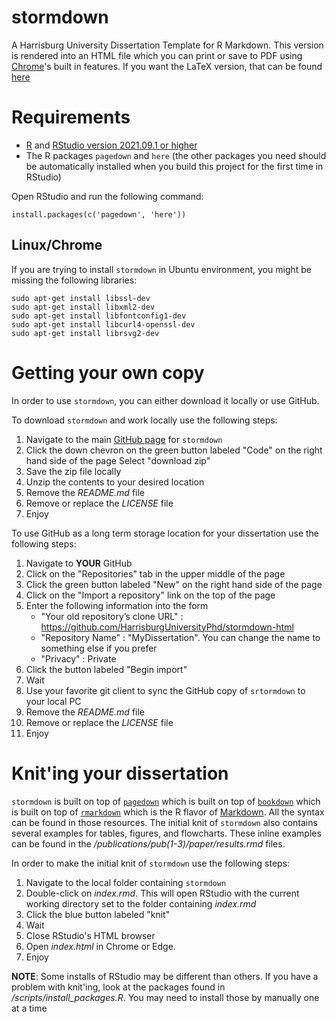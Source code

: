 # stormdown

A Harrisburg University Dissertation Template for R Markdown.
This version is rendered into an HTML file which you can print or save to PDF using [Chrome]()'s built in features.
If you want the LaTeX version, that can be found [here](https://github.com/HarrisburgUniversityPhd/stormdown-latex)

# Requirements

* [R](https://cran.rstudio.com) and [RStudio version 2021.09.1 or higher](https://www.rstudio.com/products/rstudio/download/#download)
* The R packages `pagedown` and `here` (the other packages you need should be automatically installed when you build this project for the first time in RStudio)

Open RStudio and run the following command:

```{r}
install.packages(c('pagedown', 'here'))
```
## Linux/Chrome

If you are trying to install `stormdown` in Ubuntu environment, you might be missing the following libraries:

```{bash}
sudo apt-get install libssl-dev
sudo apt-get install libxml2-dev
sudo apt-get install libfontconfig1-dev
sudo apt-get install libcurl4-openssl-dev
sudo apt-get install librsvg2-dev
```

# Getting your own copy

In order to use `stormdown`, you can either download it locally or use GitHub.

To download `stormdown` and work locally use the following steps:

1. Navigate to the main [GitHub page](https://github.com/HarrisburgUniversityPhd/stormdown-html) for `stormdown`
2. Click the down chevron on the green button labeled "Code" on the right hand side of the page
   Select "download zip"
3. Save the zip file locally
4. Unzip the contents to your desired location
5. Remove the _README.md_ file
6. Remove or replace the _LICENSE_ file
7. Enjoy

To use GitHub as a long term storage location for your dissertation use the following steps:

01. Navigate to **YOUR** GitHub
02. Click on the "Repositories" tab in the upper middle of the page
03. Click the green button labeled "New" on the right hand side of the page
04. Click on the "Import a repository" link on the top of the page
05. Enter the following information into the form
    * "Your old repository’s clone URL" : https://github.com/HarrisburgUniversityPhd/stormdown-html
    * "Repository Name" : "MyDissertation".
      You can change the name to something else if you prefer
    * "Privacy" : Private
06. Click the button labeled "Begin import"
07. Wait
08. Use your favorite git client to sync the GitHub copy of `srtormdown` to your local PC
09. Remove the _README.md_ file
10. Remove or replace the _LICENSE_ file
11. Enjoy

# Knit'ing your dissertation

`stormdown` is built on top of [`pagedown`](https://pagedown.rbind.io) which is built on top of [`bookdown`](https://bookdown.org/yihui/bookdown) which is built on top of [`rmarkdown`](https://bookdown.org/yihui/rmarkdown) which is the R flavor of [Markdown](https://www.markdownguide.org/).
All the syntax can be found in those resources.
The initial knit of `stormdown` also contains several examples for tables, figures, and flowcharts.
These inline examples can be found in the _/publications/pub(1-3)/paper/results.rmd_ files.

In order to make the initial knit of `stormdown` use the following steps:

1. Navigate to the local folder containing `stormdown`
2. Double-click on _index.rmd_.
   This will open RStudio with the current working directory set to the folder containing _index.rmd_ 
3. Click the blue button labeled "knit"
4. Wait
5. Close RStudio's HTML browser
6. Open _index.html_ in Chrome or Edge.
4. Enjoy

**NOTE**: Some installs of RStudio may be different than others.
If you have a problem with knit'ing, look at the packages found in _/scripts/install_packages.R_.
You may need to install those by manually one at a time
